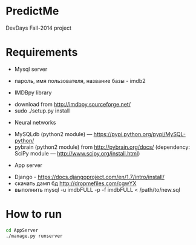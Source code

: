 PredictMe
=========

DevDays Fall-2014 project

Requirements
=========

* Mysql server
 + пароль, имя пользователя, название базы -  imdb2 
* IMDBpy library
 + download from http://imdbpy.sourceforge.net/
 + sudo ./setup.py install
* Neural networks
 + MySQLdb (python2 module) — https://pypi.python.org/pypi/MySQL-python/
 + pybrain (python2 module) from http://pybrain.org/docs/ (dependency: SciPy module — http://www.scipy.org/install.html)
* App server
 + Django - https://docs.djangoproject.com/en/1.7/intro/install/
 + скачать дамп бд http://dropmefiles.com/cgwYX
 + выполнить mysql -u imdbFULL -p -f imdbFULL < /path/to/new.sql

How to run
=========
```bash
cd AppServer
./manage.py runserver
```

